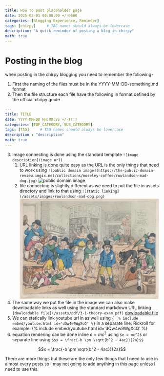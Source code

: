 ```yaml
---
title: How to post placeholder page
date: 2025-08-01 00:00:00 +/-0600
categories: [Blogging Experience, Reminder]
tags: [chirpy]     # TAG names should always be lowercase
description: "A quick reminder of posting a blog in chirpy"
math: true
---
```

# Posting in the blog
when posting in the chirpy blogging you need to remember the following-

1. First the naming of the files must be in the YYYY-MM-DD-something.md format
2. Then the file structure each file have the following in format defined by the official chirpy guide
```yaml
---
title: TITLE
date: YYYY-MM-DD HH:MM:SS +/-TTTT
categories: [TOP_CATEGORY, SUB_CATEGORY]
tags: [TAG]     # TAG names should always be lowercase
description : "description"
math: true
---
```
3. Image connecting is done using the standard template `![image description](image url)`
    1. URL linking is done quite easy as the URL is the only things that need to work using `![public domain image](https://the-public-domain-review.imgix.net/collections/moseley-coffee/rowlandson-mad-dog.jpg)`
![public domain image](https://the-public-domain-review.imgix.net/collections/moseley-coffee/rowlandson-mad-dog.jpg)
    2. file connecting is slightly different as we need to put the file in assets directory and link to that using `![static linking](/assets/images/rowlandson-mad-dog.png)`
![static linking](/assets/images/rowlandson-mad-dog.png)
4. The same way we put the file in the image we can also make downloadable links as well using the standard markdown URL linking `[dowloadable file](/assets/pdf/3-1-theory-exam.pdf)`
[dowloadable file](/assets/pdf/3-1-theory-exam.pdf)
5. We can statically link youtube url in as well using `{``% include embed/youtube.html id='dQw4w9WgXcQ' %}` in a separate line. Rickroll for example.
{% include embed/youtube.html id='dQw4w9WgXcQ' %}
6. equation rendering can be done inline $e = mc^2$ using `$e = mc^2$` or separate line using `$$x = \frac{-b \pm \sqrt{b^2 - 4ac}}{2a}$$`

$$x = \frac{-b \pm \sqrt{b^2 - 4ac}}{2a}$$

There are more things but these are the only few things that I need to use in almost every posts so I may not going to add anything in this page unless I need to use this.